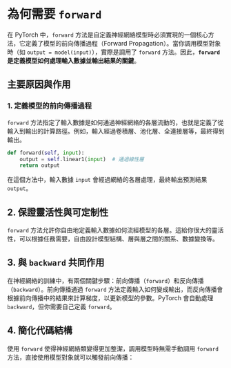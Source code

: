 # 為何需要 `forward`

在 PyTorch 中，`forward` 方法是自定義神經網絡模型時必須實現的一個核心方法，它定義了模型的前向傳播過程（Forward Propagation）。當你調用模型對象時（如 `output = model(input)`），實際是調用了 `forward` 方法。因此，**`forward` 是定義模型如何處理輸入數據並輸出結果的關鍵**。

## 主要原因與作用

### 1. 定義模型的前向傳播過程
`forward` 方法指定了輸入數據是如何通過神經網絡的各層流動的，也就是定義了從輸入到輸出的計算路徑。例如，輸入經過卷積層、池化層、全連接層等，最終得到輸出。

```python
def forward(self, input):
    output = self.linear1(input)  # 通過線性層
    return output
```

在這個方法中，輸入數據 `input` 會經過網絡的各層處理，最終輸出預測結果 `output`。

## 2. 保證靈活性與可定制性

`forward` 方法允許你自由地定義輸入數據如何流經模型的各層。這給你很大的靈活性，可以根據任務需要，自由設計模型結構、層與層之間的關系、數據變換等。

## 3. 與 `backward` 共同作用

在神經網絡的訓練中，有兩個關鍵步驟：前向傳播（`forward`）和反向傳播（`backward`）。前向傳播通過 `forward` 方法定義輸入如何變成輸出，而反向傳播會根據前向傳播中的結果來計算梯度，以更新模型的參數。PyTorch 會自動處理 `backward`，但你需要自己定義 `forward`。

## 4. 簡化代碼結構

使用 `forward` 使得神經網絡類變得更加整潔，調用模型時無需手動調用 `forward` 方法，直接使用模型對象就可以觸發前向傳播：
